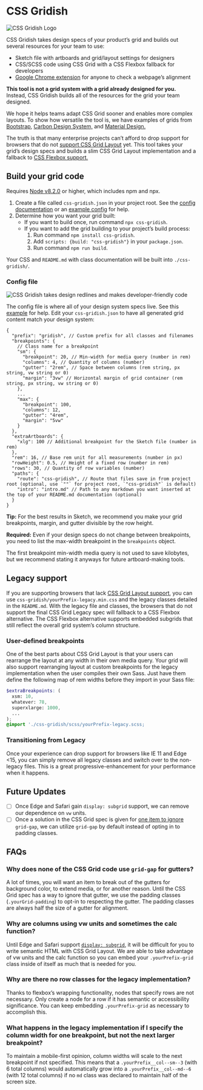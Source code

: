 # CSS Gridish

![CSS Gridish Logo](/graphics/gridish_3times.gif?raw=true)

CSS Gridish takes design specs of your product’s grid and builds out several resources for your team to use:

* Sketch file with artboards and grid/layout settings for designers
* CSS/SCSS code using CSS Grid with a CSS Flexbox fallback for developers
* [Google Chrome extension](https://chrome.google.com/webstore/detail/css-gridish/ebhcneoilkamaddhlphlehojpcooobgc) for anyone to check a webpage’s alignment

**This tool is not a grid system with a grid already designed for you.** Instead, CSS Gridish builds all of the resources for the grid your team designed.

We hope it helps teams adapt CSS Grid sooner and enables more complex layouts. To show how versatile the tool is, we have examples of grids from [Bootstrap,](https://ibm.github.io/css-gridish/examples/bootstrap/index.html) [Carbon Design System,](https://ibm.github.io/css-gridish/examples/carbon/index.html) and [Material Design.](https://ibm.github.io/css-gridish/examples/material/index.html)

The truth is that many enterprise projects can’t afford to drop support for browsers that do not [support CSS Grid Layout](https://developer.mozilla.org/en-US/docs/Web/CSS/grid#Browser_compatibility) yet. This tool takes your grid’s design specs and builds a slim CSS Grid Layout implementation and a fallback to [CSS Flexbox support.](https://developer.mozilla.org/en-US/docs/Web/CSS/CSS_Flexible_Box_Layout#Browser_compatibility)

## Build your grid code

Requires [Node v8.2.0](https://nodejs.org/en/) or higher, which includes npm and npx.

1. Create a file called `css-gridish.json` in your project root. See the [config documentation](#config-file) or an [example config](./examples/material/css-gridish.json) for help.
2. Determine how you want your grid built:
   * If you want to build once, run command `npx css-gridish`.
   * If you want to add the grid building to your project’s build process:
     1. Run command `npm install css-gridish`.
     2. Add `scripts: {build: "css-gridish"}` in your `package.json`.
     3. Run command `npm run build`.

Your CSS and `README.md` with class documentation will be built into `./css-gridish/`.

### Config file

![CSS Gridish takes design redlines and makes developer-friendly code](/graphics/configDiagram.png?raw=true)

The config file is where all of your design system specs live. See this [example](./examples/carbon/css-gridish.json) for help. Edit your `css-gridish.json` to have all generated grid content match your design system:

```
{
  "prefix": "gridish", // Custom prefix for all classes and filenames
  "breakpoints": {
    // Class name for a breakpoint
    "sm": {
      "breakpoint": 20, // Min-width for media query (number in rem)
      "columns": 4, // Quantity of columns (number)
      "gutter": "2rem", // Space between columns (rem string, px string, vw string or 0)
      "margin": "3vw" // Horizontal margin of grid container (rem string, px string, vw string or 0)
    },
    ...
    "max": {
      "breakpoint": 100,
      "columns": 12,
      "gutter": "4rem",
      "margin": "5vw"
    }
  },
  "extraArtboards": {
    "xlg": 100 // Additional breakpoint for the Sketch file (number in rem)
  },
  "rem": 16, // Base rem unit for all measurements (number in px)
  "rowHeight": 0.5, // Height of a fixed row (number in rem)
  "rows": 30, // Quantity of row variables (number)
  "paths": {
    "route": "css-gridish", // Route that files save in from project root (optional, use `""` for project root, `"css-gridish"` is default)
    "intro": "intro.md" // Path to any markdown you want inserted at the top of your README.md documentation (optional)
  }
}
```

**Tip:** For the best results in Sketch, we recommend you make your grid breakpoints, margin, and gutter divisible by the row height.

**Required:** Even if your design specs do not change between breakpoints, you need to list the max-width breakpoint in the `breakpoints` object.

The first breakpoint min-width media query is not used to save kilobytes, but we recommend stating it anyways for future artboard-making tools.

## Legacy support

If you are supporting browsers that lack [CSS Grid Layout support](https://developer.mozilla.org/en-US/docs/Web/CSS/grid#Browser_compatibility), you can use `css-gridish/yourPrefix-legacy.min.css` and the legacy classes detailed in the `README.md`. With the legacy file and classes, the browsers that do not support the final CSS Grid Legacy spec will fallback to a CSS Flexbox alternative. The CSS Flexbox alternative supports embedded subgrids that still reflect the overall grid system’s column structure.

### User-defined breakpoints

One of the best parts about CSS Grid Layout is that your users can rearrange the layout at any width in their own media query. Your grid will also support rearranging layout at custom breakpoints for the legacy implementation when the user compiles their own Sass. Just have them define the following map of rem widths before they import in your Sass file:

```scss
$extraBreakpoints: (
  xsm: 10,
  whatever: 78,
  superxlarge: 1000,
  ...
);
@import './css-gridish/scss/yourPrefix-legacy.scss;
```

### Transitioning from Legacy

Once your experience can drop support for browsers like IE 11 and Edge <15, you can simply remove all legacy classes and switch over to the non-legacy files. This is a great progressive-enhancement for your performance when it happens.

## Future Updates

* [ ] Once Edge and Safari gain `display: subgrid` support, we can remove our dependence on `vw` units.
* [ ] Once a solution in the CSS Grid spec is given for [one item to ignore](https://github.com/w3c/csswg-drafts/issues/2117) `grid-gap`, we can utilize `grid-gap` by default instead of opting in to padding classes.

## FAQs

### Why does none of the CSS Grid code use `grid-gap` for gutters?

A lot of times, you will want an item to break out of the gutters for background color, to extend media, or for another reason. Until the CSS Grid spec has a way to ignore that gutter, we use the padding classes (`.yourGrid-padding`) to opt-in to respecting the gutter. The padding classes are always half the size of a gutter for alignment.

### Why are columns using vw units and sometimes the calc function?

Until Edge and Safari support
[`display: subgrid`](https://developer.mozilla.org/en-US/docs/Web/CSS/display#Browser_compatibility),
it will be difficult for you to write semantic HTML with CSS Grid Layout. We are
able to take advantage of vw units and the calc function so you can embed your
`.yourPrefix-grid` class inside of itself as much that is needed for you.

### Why are there no row classes for the legacy implementation?

Thanks to flexbox’s wrapping functionality, nodes that specify rows are not necessary. Only create a node for a row if it has semantic or accessibility significance. You can keep embedding `.yourPrefix-grid` as necessary to accomplish this.

### What happens in the legacy implementation if I specify the column width for one breakpoint, but not the next larger breakpoint?

To maintain a mobile-first opinion, column widths will scale to the next breakpoint if not specified. This means that a `.yourPrefix__col--sm--3` (with 6 total columns) would automatically grow into a `.yourPrefix__col--md--6` (with 12 total columns) if no `md` class was declared to maintain half of the screen size.
